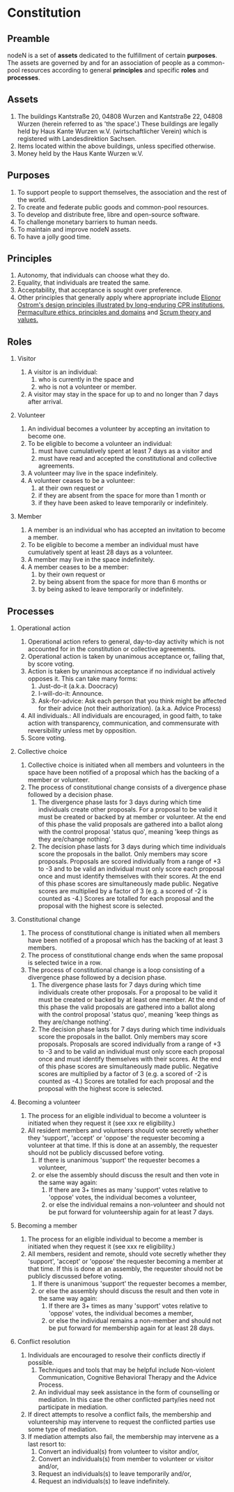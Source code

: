 # Constitution

## Preamble
nodeN is a set of **assets** dedicated to the fulfillment of certain **purposes**. The assets are governed by and for an association of people as a common-pool resources according to general **principles** and specific **roles** and **processes**.

## Assets
1. The buildings Kantstraße 20, 04808 Wurzen and Kantstraße 22, 04808 Wurzen (herein referred to as 'the space'.) These buildings are legally held by Haus Kante Wurzen w.V. (wirtschaftlicher Verein) which is registered with Landesdirektion Sachsen.
1. Items located within the above buildings, unless specified otherwise.
1. Money held by the Haus Kante Wurzen w.V.

## Purposes
1. To support people to support themselves, the association and the rest of the world.
1. To create and federate public goods and common-pool resources.
1. To develop and distribute free, libre and open-source software.
1. To challenge monetary barriers to human needs.
1. To maintain and improve nodeN assets.
1. To have a jolly good time.

## Principles
1. Autonomy, that individuals can choose what they do.
1. Equality, that individuals are treated the same.
1. Acceptability, that acceptance is sought over preference.
1. Other principles that generally apply where appropriate include [Elionor Ostrom's design principles illustrated by long-enduring CPR institutions,](https://github.com/DougInAMug/projects/blob/master/xOstromPrinciples.md) [Permaculture ethics, principles and domains](http://www.holmgren.com.au/downloads/Essence_of_Pc_EN.pdf) and [Scrum theory and values.](http://www.scrumguides.org/scrum-guide.html)
	
## Roles
1. Visitor
	1. A visitor is an individual:
		1. who is currently in the space and
		1. who is not a volunteer or member.
	1. A visitor may stay in the space for up to and no longer than 7 days after arrival.
	
1. Volunteer
	1. An individual becomes a volunteer by accepting an invitation to become one.
	1. To be eligible to become a volunteer an individual:
		1. must have cumulatively spent at least 7 days as a visitor and
		1. must have read and accepted the constitutional and collective agreements.
	1. A volunteer may live in the space indefinitely.
	1. A volunteer ceases to be a volunteer:
		1. at their own request or
		1. if they are absent from the space for more than 1 month or
		1. if they have been asked to leave temporarily or indefinitely.

1. Member
	1. A member is an individual who has accepted an invitation to become a member.
	1. To be eligible to become a member an individual must have cumulatively spent at least 28 days as a volunteer.
	1. A member may live in the space indefinitely.
	1. A member ceases to be a member:
		1. by their own request or
		1. by being absent from the space for more than 6 months or
		1. by being asked to leave temporarily or indefinitely.

## Processes
1. Operational action
	1. Operational action refers to general, day-to-day activity which is not accounted for in the constitution or collective agreements.
	1. Operational action is taken by unanimous acceptance or, failing that, by score voting.
	1. Action is taken by unanimous acceptance if no individual actively opposes it. This can take many forms:
		1. Just-do-it (a.k.a. Doocracy)
		1. I-will-do-it: Announce.
		1. Ask-for-advice: Ask each person that you think might be affected for their advice (not their authorization). (a.k.a. Advice Process)
	1. All individuals.: All individuals are encouraged, in good faith, to take action with transparency, communication, and commensurate with reversibility unless met by opposition.
	1. Score voting. 

1. Collective choice
	1. Collective choice is initiated when all members and volunteers in the space have been notified of a proposal which has the backing of a member or volunteer.
	1. The process of constitutional change consists of a divergence phase followed by a decision phase.
		1. The divergence phase lasts for 3 days during which time individuals create other proposals. For a proposal to be valid it must be created or backed by at member or volunteer. At the end of this phase the valid proposals are gathered into a ballot along with the control proposal 'status quo', meaning 'keep things as they are/change nothing'.
		1. The decision phase lasts for 3 days during which time individuals score the proposals in the ballot. Only members may score proposals. Proposals are scored individually from a range of +3 to -3 and to be valid an individual must only score each proposal once and must identify themselves with their scores. At the end of this phase scores are simultaneously made public. Negative scores are multiplied by a factor of 3 (e.g. a scored of -2 is counted as -4.) Scores are totalled for each proposal and the proposal with the highest score is selected.
	
1. Constitutional change
	1. The process of constitutional change is initiated when all members have been notified of a proposal which has the backing of at least 3 members.
	1. The process of constitutional change ends when the same proposal is selected twice in a row.
	1. The process of constitutional change is a loop consisting of a divergence phase followed by a decision phase.
		1. The divergence phase lasts for 7 days during which time individuals create other proposals. For a proposal to be valid it must be created or backed by at least one member. At the end of this phase the valid proposals are gathered into a ballot along with the control proposal 'status quo', meaning 'keep things as they are/change nothing'.
		1. The decision phase lasts for 7 days during which time individuals score the proposals in the ballot. Only members may score proposals. Proposals are scored individually from a range of +3 to -3 and to be valid an individual must only score each proposal once and must identify themselves with their scores. At the end of this phase scores are simultaneously made public. Negative scores are multiplied by a factor of 3 (e.g. a scored of -2 is counted as -4.) Scores are totalled for each proposal and the proposal with the highest score is selected.
		
1. Becoming a volunteer
	1. The process for an eligible individual to become a volunteer is initiated when they request it (see xxx re eligibility.)
	1. All resident members and volunteers should vote secretly whether they 'support', 'accept' or 'oppose' the requester becoming a volunteer at that time. If this is done at an assembly, the requester should not be publicly discussed before voting.
		1. If there is unanimous 'support' the requester becomes a volunteer,
		1. or else the assembly should discuss the result and then vote in the same way again:
			1. If there are 3+ times as many 'support' votes relative to 'oppose' votes, the individual becomes a volunteer,
			1. or else the individual remains a non-volunteer and should not be put forward for volunteership again for at least 7 days.
		
1. Becoming a member
	1. The process for an eligible individual to become a member is initiated when they request it (see xxx re eligibility.)
	1. All members, resident and remote, should vote secretly whether they 'support', 'accept' or 'oppose' the requester becoming a member at that time. If this is done at an assembly, the requester should not be publicly discussed before voting.
		1. If there is unanimous 'support' the requester becomes a member,
		1. or else the assembly should discuss the result and then vote in the same way again:
			1. If there are 3+ times as many 'support' votes relative to 'oppose' votes, the individual becomes a member,
			1. or else the individual remains a non-member and should not be put forward for membership again for at least 28 days.

1. Conflict resolution
	1. Individuals are encouraged to resolve their conflicts directly if possible.
		1. Techniques and tools that may be helpful include Non-violent Communication, Cognitive Behavioral Therapy and the Advice Process.
		1. An individual may seek assistance in the form of counselling or mediation. In this case the other conflicted party/ies need not participate in mediation.
	1. If direct attempts to resolve a conflict fails, the membership and volunteership may intervene to request the conflicted parties use some type of mediation.
	1. If mediation attempts also fail, the membership may intervene as a last resort to:
		1. Convert an individual(s) from volunteer to visitor and/or,
		1. Convert an individuals(s) from member to volunteer or visitor and/or,
		1. Request an individuals(s) to leave temporarily and/or,
		1. Request an individuals(s) to leave indefinitely.
